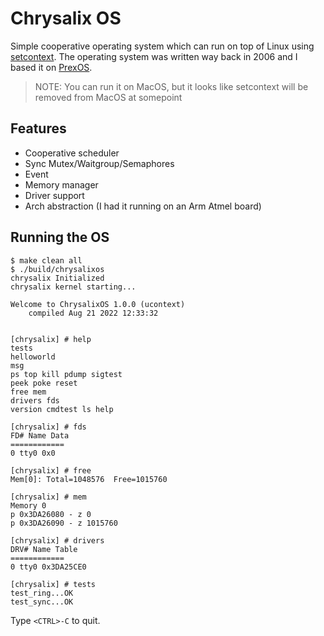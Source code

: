 # Chrysalix OS

Simple cooperative operating system which can run on top of Linux using
[setcontext](https://en.wikipedia.org/wiki/Setcontext). The operating
system was written way back in 2006 and I based it on [PrexOS](http://prex.sourceforge.net/).

> NOTE: You can run it on MacOS, but it looks like setcontext will be
> removed from MacOS at somepoint

## Features

* Cooperative scheduler
* Sync Mutex/Waitgroup/Semaphores
* Event
* Memory manager
* Driver support
* Arch abstraction (I had it running on an Arm Atmel board)

## Running the OS

```
$ make clean all
$ ./build/chrysalixos 
chrysalix Initialized
chrysalix kernel starting...

Welcome to ChrysalixOS 1.0.0 (ucontext)
    compiled Aug 21 2022 12:33:32


[chrysalix] # help
tests 
helloworld 
msg 
ps top kill pdump sigtest 
peek poke reset 
free mem 
drivers fds 
version cmdtest ls help 

[chrysalix] # fds
FD# Name Data
============
0 tty0 0x0

[chrysalix] # free
Mem[0]: Total=1048576  Free=1015760

[chrysalix] # mem
Memory 0
p 0x3DA26080 - z 0
p 0x3DA26090 - z 1015760

[chrysalix] # drivers
DRV# Name Table
============
0 tty0 0x3DA25CE0

[chrysalix] # tests
test_ring...OK
test_sync...OK

```

Type `<CTRL>-C` to quit.

